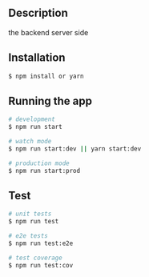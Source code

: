 ## Description

the backend server side

## Installation

```bash
$ npm install or yarn
```

## Running the app

```bash
# development
$ npm run start

# watch mode
$ npm run start:dev || yarn start:dev

# production mode
$ npm run start:prod
```

## Test

```bash
# unit tests
$ npm run test

# e2e tests
$ npm run test:e2e

# test coverage
$ npm run test:cov
```
